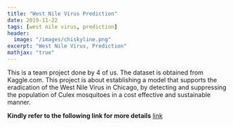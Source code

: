 ```yaml
---
title: "West Nile Virus Prediction"
date: 2019-11-22
tags: [west nile virus, prediction]
header:
  image: "/images/chiskyline.png"
excerpt: "West Nile Virus, Prediction"
mathjax: "true"
---
```


This is a team project done by 4 of us. The dataset is obtained from Kaggle.com. This project is about establishing a model that supports the eradication of the West Nile Virus in Chicago, by detecting and suppressing the population of Culex mosquitoes in a cost effective and sustainable manner. 


**Kindly refer to the following link for more details** [link](https://github.com/yilongchua/West-Nile-Virus-Analysis)



